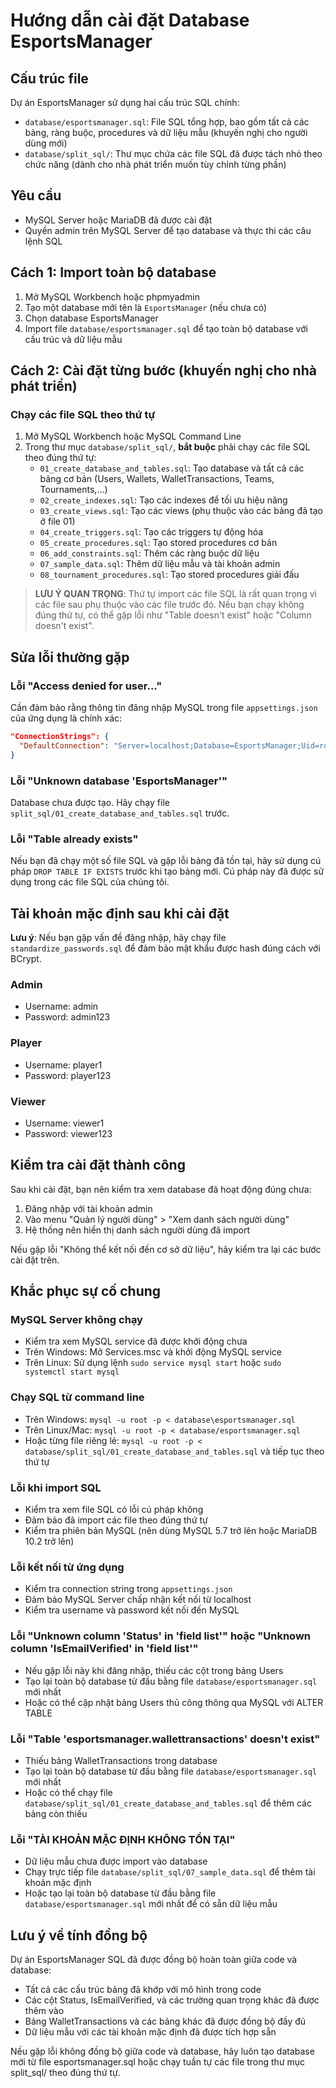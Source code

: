 # Hướng dẫn cài đặt Database EsportsManager

## Cấu trúc file
Dự án EsportsManager sử dụng hai cấu trúc SQL chính:
- `database/esportsmanager.sql`: File SQL tổng hợp, bao gồm tất cả các bảng, ràng buộc, procedures và dữ liệu mẫu (khuyến nghị cho người dùng mới)
- `database/split_sql/`: Thư mục chứa các file SQL đã được tách nhỏ theo chức năng (dành cho nhà phát triển muốn tùy chỉnh từng phần)

## Yêu cầu
- MySQL Server hoặc MariaDB đã được cài đặt
- Quyền admin trên MySQL Server để tạo database và thực thi các câu lệnh SQL

## Cách 1: Import toàn bộ database

1. Mở MySQL Workbench hoặc phpmyadmin
2. Tạo một database mới tên là `EsportsManager` (nếu chưa có)
3. Chọn database EsportsManager
4. Import file `database/esportsmanager.sql` để tạo toàn bộ database với cấu trúc và dữ liệu mẫu

## Cách 2: Cài đặt từng bước (khuyến nghị cho nhà phát triển)

### Chạy các file SQL theo thứ tự

1. Mở MySQL Workbench hoặc MySQL Command Line
2. Trong thư mục `database/split_sql/`, **bắt buộc** phải chạy các file SQL theo đúng thứ tự:
   - `01_create_database_and_tables.sql`: Tạo database và tất cả các bảng cơ bản (Users, Wallets, WalletTransactions, Teams, Tournaments,...)
   - `02_create_indexes.sql`: Tạo các indexes để tối ưu hiệu năng
   - `03_create_views.sql`: Tạo các views (phụ thuộc vào các bảng đã tạo ở file 01)
   - `04_create_triggers.sql`: Tạo các triggers tự động hóa
   - `05_create_procedures.sql`: Tạo stored procedures cơ bản
   - `06_add_constraints.sql`: Thêm các ràng buộc dữ liệu
   - `07_sample_data.sql`: Thêm dữ liệu mẫu và tài khoản admin
   - `08_tournament_procedures.sql`: Tạo stored procedures giải đấu

> **LƯU Ý QUAN TRỌNG**: Thứ tự import các file SQL là rất quan trọng vì các file sau phụ thuộc vào các file trước đó. Nếu bạn chạy không đúng thứ tự, có thể gặp lỗi như "Table doesn't exist" hoặc "Column doesn't exist".

## Sửa lỗi thường gặp

### Lỗi "Access denied for user..."
Cần đảm bảo rằng thông tin đăng nhập MySQL trong file `appsettings.json` của ứng dụng là chính xác:

```json
"ConnectionStrings": {
  "DefaultConnection": "Server=localhost;Database=EsportsManager;Uid=root;Pwd=yourpassword;CharSet=utf8mb4;"
}
```

### Lỗi "Unknown database 'EsportsManager'"
Database chưa được tạo. Hãy chạy file `split_sql/01_create_database_and_tables.sql` trước.

### Lỗi "Table already exists"
Nếu bạn đã chạy một số file SQL và gặp lỗi bảng đã tồn tại, hãy sử dụng cú pháp `DROP TABLE IF EXISTS` trước khi tạo bảng mới. Cú pháp này đã được sử dụng trong các file SQL của chúng tôi.

## Tài khoản mặc định sau khi cài đặt

**Lưu ý**: Nếu bạn gặp vấn đề đăng nhập, hãy chạy file `standardize_passwords.sql` để đảm bảo mật khẩu được hash đúng cách với BCrypt.

### Admin
- Username: admin
- Password: admin123

### Player
- Username: player1
- Password: player123

### Viewer
- Username: viewer1
- Password: viewer123

## Kiểm tra cài đặt thành công

Sau khi cài đặt, bạn nên kiểm tra xem database đã hoạt động đúng chưa:

1. Đăng nhập với tài khoản admin
2. Vào menu "Quản lý người dùng" > "Xem danh sách người dùng"
3. Hệ thống nên hiển thị danh sách người dùng đã import

Nếu gặp lỗi "Không thể kết nối đến cơ sở dữ liệu", hãy kiểm tra lại các bước cài đặt trên.

## Khắc phục sự cố chung

### MySQL Server không chạy
- Kiểm tra xem MySQL service đã được khởi động chưa
- Trên Windows: Mở Services.msc và khởi động MySQL service
- Trên Linux: Sử dụng lệnh `sudo service mysql start` hoặc `sudo systemctl start mysql`

### Chạy SQL từ command line
- Trên Windows: `mysql -u root -p < database\esportsmanager.sql`
- Trên Linux/Mac: `mysql -u root -p < database/esportsmanager.sql`
- Hoặc từng file riêng lẻ: `mysql -u root -p < database/split_sql/01_create_database_and_tables.sql` và tiếp tục theo thứ tự

### Lỗi khi import SQL
- Kiểm tra xem file SQL có lỗi cú pháp không
- Đảm bảo đã import các file theo đúng thứ tự
- Kiểm tra phiên bản MySQL (nên dùng MySQL 5.7 trở lên hoặc MariaDB 10.2 trở lên)

### Lỗi kết nối từ ứng dụng
- Kiểm tra connection string trong `appsettings.json`
- Đảm bảo MySQL Server chấp nhận kết nối từ localhost
- Kiểm tra username và password kết nối đến MySQL

### Lỗi "Unknown column 'Status' in 'field list'" hoặc "Unknown column 'IsEmailVerified' in 'field list'"
- Nếu gặp lỗi này khi đăng nhập, thiếu các cột trong bảng Users
- Tạo lại toàn bộ database từ đầu bằng file `database/esportsmanager.sql` mới nhất
- Hoặc có thể cập nhật bảng Users thủ công thông qua MySQL với ALTER TABLE 

### Lỗi "Table 'esportsmanager.wallettransactions' doesn't exist"
- Thiếu bảng WalletTransactions trong database
- Tạo lại toàn bộ database từ đầu bằng file `database/esportsmanager.sql` mới nhất
- Hoặc có thể chạy file `database/split_sql/01_create_database_and_tables.sql` để thêm các bảng còn thiếu

### Lỗi "TÀI KHOẢN MẶC ĐỊNH KHÔNG TỒN TẠI"
- Dữ liệu mẫu chưa được import vào database
- Chạy trực tiếp file `database/split_sql/07_sample_data.sql` để thêm tài khoản mặc định
- Hoặc tạo lại toàn bộ database từ đầu bằng file `database/esportsmanager.sql` mới nhất để có sẵn dữ liệu mẫu

## Lưu ý về tính đồng bộ

Dự án EsportsManager SQL đã được đồng bộ hoàn toàn giữa code và database:
- Tất cả các cấu trúc bảng đã khớp với mô hình trong code
- Các cột Status, IsEmailVerified, và các trường quan trọng khác đã được thêm vào
- Bảng WalletTransactions và các bảng khác đã được đồng bộ đầy đủ
- Dữ liệu mẫu với các tài khoản mặc định đã được tích hợp sẵn

Nếu gặp lỗi không đồng bộ giữa code và database, hãy luôn tạo database mới từ file esportsmanager.sql hoặc chạy tuần tự các file trong thư mục split_sql/ theo đúng thứ tự.
